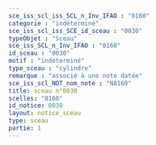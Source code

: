 ```yaml
---
sce_iss_scl_iss_SCL_n_Inv_IFAO : "8160"
categorie : "indéterminé"
sce_iss_scl_iss_SCE_id_sceau : "0030"
typeObjet : "Sceau"
sce_iss_SCL_n_Inv_IFAO : "8160"
id_sceau : "0030"
motif : "indéterminé"
type_sceau : "cylindre"
remarque : "associé à une note datée"
sce_iss_scl_NOT_nom_note : "N8160"
title: sceau n°0030
scelles: "8160"
id_notice: 0030
layout: notice_sceau
type: sceau
partie: 1
---
```

